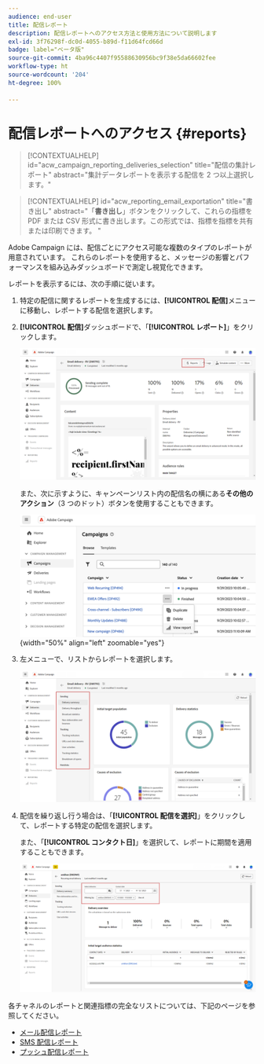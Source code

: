 ```yaml
---
audience: end-user
title: 配信レポート
description: 配信レポートへのアクセス方法と使用方法について説明します
exl-id: 3f76298f-dc0d-4055-b89d-f11d64fcd66d
badge: label="ベータ版"
source-git-commit: 4ba96c4407f95588630956bc9f38e5da66602fee
workflow-type: ht
source-wordcount: '204'
ht-degree: 100%

---
```


# 配信レポートへのアクセス {#reports}

>[!CONTEXTUALHELP]
>id="acw_campaign_reporting_deliveries_selection"
>title="配信の集計レポート"
>abstract="集計データレポートを表示する配信を 2 つ以上選択します。"


>[!CONTEXTUALHELP]
>id="acw_reporting_email_exportation"
>title="書き出し"
>abstract="「**書き出し**」ボタンをクリックして、これらの指標を PDF または CSV 形式に書き出します。この形式では、指標を指標を共有または印刷できます。 "

Adobe Campaign には、配信ごとにアクセス可能な複数のタイプのレポートが用意されています。 これらのレポートを使用すると、メッセージの影響とパフォーマンスを組み込みダッシュボードで測定し視覚化できます。

レポートを表示するには、次の手順に従います。

1. 特定の配信に関するレポートを生成するには、**[!UICONTROL 配信]**&#x200B;メニューに移動し、レポートする配信を選択します。

1. **[!UICONTROL 配信]**&#x200B;ダッシュボードで、「**[!UICONTROL レポート]**」をクリックします。

   ![](assets/reporting2.png)

   また、次に示すように、キャンペーンリスト内の配信名の横にある&#x200B;**その他のアクション**（3 つのドット）ボタンを使用することもできます。

   ![](assets/campaign-reports-view.png){width="50%" align="left" zoomable="yes"}

1. 左メニューで、リストからレポートを選択します。

   ![](assets/reporting.png)

1. 配信を繰り返し行う場合は、「**[!UICONTROL 配信を選択]**」をクリックして、レポートする特定の配信を選択します。

   また、「**[!UICONTROL コンタクト日]**」を選択して、レポートに期間を適用することもできます。

   ![](assets/delivery-recurring.png)

各チャネルのレポートと関連指標の完全なリストについては、下記のページを参照してください。

* [メール配信レポート](email-report.md)
* [SMS 配信レポート](sms-report.md)
* [プッシュ配信レポート](push-report.md)
